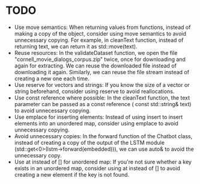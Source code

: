 # TODO

- Use move semantics: When returning values from functions, instead of making a copy of the object, consider using move
  semantics to avoid unnecessary copying. For example, in cleanText function, instead of returning text, we can return
  it as std::move(text).
- Reuse resources: In the validateDataset function, we open the file "cornell_movie_dialogs_corpus.zip" twice, once for
  downloading and again for extracting. We can reuse the downloaded file instead of downloading it again. Similarly, we
  can reuse the file stream instead of creating a new one each time.
- Use reserve for vectors and strings: If you know the size of a vector or string beforehand, consider using reserve to
  avoid reallocations.
- Use const reference where possible: In the cleanText function, the text parameter can be passed as a const reference (
  const std::string& text) to avoid unnecessary copying.
- Use emplace for inserting elements: Instead of using insert to insert elements into an unordered map, consider using
  emplace to avoid unnecessary copying.
- Avoid unnecessary copies: In the forward function of the Chatbot class, instead of creating a copy of the output of
  the LSTM module (std::get<0>(lstm->forward(embedded))), we can use auto& to avoid the unnecessary copy.
- Use at instead of [] for unordered map: If you're not sure whether a key exists in an unordered map, consider using at
  instead of [] to avoid creating a new element if the key is not found.
